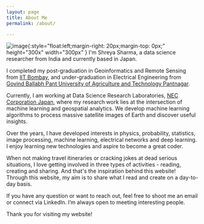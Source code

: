 ```yaml
---
layout: page
title: About Me
permalink: /about/

---
```

![image]({{site.url}}{{site.baseurl}}/assets/images/me.png){:style="float:left;margin-right: 20px;margin-top: 0px;" height="300x" width="300px" }
I'm Shreya Sharma, a data science researcher from India and currently based in Japan.

I completed my post-graduation in Geoinformatics and Remote Sensing from [IIT Bombay](http://www.iitb.ac.in/), and under-graduation in Electrical Engineering from [Govind Ballabh Pant University of Agriculture and Technology Pantnagar](https://www.linkedin.com/school/collegeoftechnologyg.b.p.u.a.t.pantnagar/about/).

Currently, I am working at Data Science Research Laboratories, [NEC Corporation Japan](https://www.nec.com/en/global/rd/index.html), where my research work lies at the intersection of machine learning and geospatial analytics.
We develop machine learning algorithms to process massive satellite images of Earth and discover useful insights.


Over the years, I have developed interests in physics, probability, statistics, image processing, machine learning, electrical networks and deep learning. I enjoy learning new technologies and aspire to become a great coder.

When not making travel itineraries or cracking jokes at dead serious situations, I love getting involved in three types of activities - reading, creating and sharing.
And that's the inspiration behind this website! Through this website, my aim is to share what I read and create on a day-to-day basis.

If you have any question or want to reach out, feel free to shoot me an email or connect via LinkedIn. I’m always open to meeting interesting people.

Thank you for visiting my website!